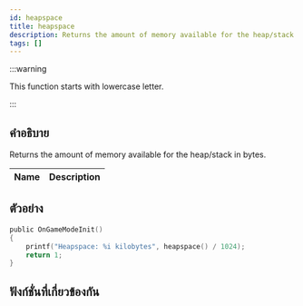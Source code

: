 ```yaml
---
id: heapspace
title: heapspace
description: Returns the amount of memory available for the heap/stack in bytes.
tags: []
---
```


:::warning

This function starts with lowercase letter.

:::

## คำอธิบาย

Returns the amount of memory available for the heap/stack in bytes.

| Name | Description |
| ---- | ----------- |


## ตัวอย่าง

```c
public OnGameModeInit()
{
    printf("Heapspace: %i kilobytes", heapspace() / 1024);
    return 1;
}
```

## ฟังก์ชั่นที่เกี่ยวข้องกัน

